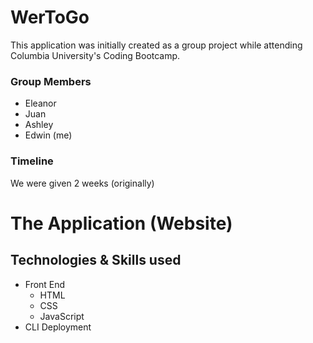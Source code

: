 # WerToGo
This application was initially created as a group project while attending Columbia University's Coding Bootcamp.

### Group Members
- Eleanor
- Juan
- Ashley
- Edwin (me)

### Timeline
We were given 2 weeks (originally)

# The Application (Website)
## Technologies & Skills used
- Front End
    - HTML
    - CSS
    - JavaScript
- CLI Deployment
